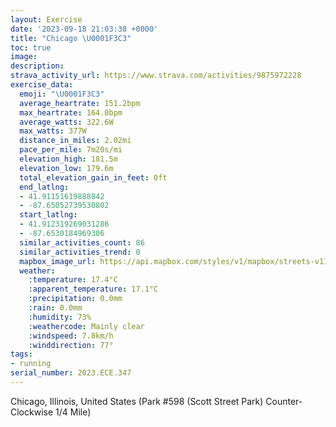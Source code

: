 ```yaml
---
layout: Exercise
date: '2023-09-18 21:03:38 +0000'
title: "Chicago \U0001F3C3"
toc: true
image:
description:
strava_activity_url: https://www.strava.com/activities/9875972228
exercise_data:
  emoji: "\U0001F3C3"
  average_heartrate: 151.2bpm
  max_heartrate: 164.0bpm
  average_watts: 322.6W
  max_watts: 377W
  distance_in_miles: 2.02mi
  pace_per_mile: 7m20s/mi
  elevation_high: 181.5m
  elevation_low: 179.6m
  total_elevation_gain_in_feet: 0ft
  end_latlng:
  - 41.91151619888842
  - -87.65052739530802
  start_latlng:
  - 41.912319269031286
  - -87.6530184969306
  similar_activities_count: 86
  similar_activities_trend: 0
  mapbox_image_url: https://api.mapbox.com/styles/v1/mapbox/streets-v11/static/path-5+787af2-1.0(m%7Bx~Fdl~uO%40qBMQAMvByDLgAF_BNq%40%40q%40FGVDEM%40_A%3FqF%3FoDEiB%40iBCcD%40c%40LUZYRKt%40%3FPBBFBTCr%40BzC%40XFVJRVRTBx%40EXGJGLSHW%40_%40CeCAYGWQQ%5BMy%40BYDSFKJGLI%60%40BtCDb%40FNNPXJb%40%3Fn%40EPGNMN_%40CqDAQIUSW%5DGS%3Fy%40HQDKHILIZBjDDXDLTTRFbBMRML%5BAyCAk%40EOU_%40MGMA%7DALOJS%60%40A%7CBFhADNRTPHL%40nAETKR%5BBO%40c%40CmCAOIUOQSI%7D%40EaA%3Fg%40OoABa%40DEFFxC%3FrED%60AAhDF%60GEr%40KHOb%40%3F%5ECX%3F%60%40),pin-s-s+e5b22e(-87.65139,41.91175),pin-s-f+89ae00(-87.64889000000011,41.91104)/auto/800x800?access_token=pk.eyJ1Ijoiam9zaGJlY2ttYW4iLCJhIjoiY205eWR2aDd1MWZ6djJrbXc4a3M0bWZleiJ9.XiG9OWkNcZk2QzjJbxLB4A
  weather:
    :temperature: 17.4°C
    :apparent_temperature: 17.1°C
    :precipitation: 0.0mm
    :rain: 0.0mm
    :humidity: 73%
    :weathercode: Mainly clear
    :windspeed: 7.8km/h
    :winddirection: 77°
tags:
- running
serial_number: 2023.ECE.347
---
```

Chicago, Illinois, United States (Park #598 (Scott Street Park) Counter-Clockwise 1/4 Mile)
